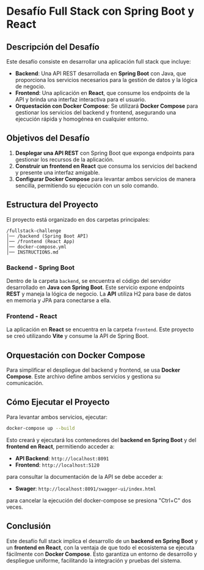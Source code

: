 # Desafío Full Stack con Spring Boot y React

## Descripción del Desafío
Este desafío consiste en desarrollar una aplicación full stack que incluye:

- **Backend**: Una API REST desarrollada en **Spring Boot** con Java, que proporciona los servicios necesarios para la gestión de datos y la lógica de negocio.
- **Frontend**: Una aplicación en **React**, que consume los endpoints de la API y brinda una interfaz interactiva para el usuario.
- **Orquestación con Docker Compose**: Se utilizará **Docker Compose** para gestionar los servicios del backend y frontend, asegurando una ejecución rápida y homogénea en cualquier entorno.

## Objetivos del Desafío
1. **Desplegar una API REST** con Spring Boot que exponga endpoints para gestionar los recursos de la aplicación.
2. **Construir un frontend en React** que consuma los servicios del backend y presente una interfaz amigable.
3. **Configurar Docker Compose** para levantar ambos servicios de manera sencilla, permitiendo su ejecución con un solo comando.

## Estructura del Proyecto
El proyecto está organizado en dos carpetas principales:

```
/fullstack-challenge
│── /backend (Spring Boot API)
│── /frontend (React App)
│── docker-compose.yml
│── INSTRUCTIONS.md
```

### Backend - Spring Boot
Dentro de la carpeta `backend`, se encuentra el código del servidor desarrollado en **Java con Spring Boot**. Este servicio expone endpoints **REST** y maneja la lógica de negocio.
La **API** utiliza H2 para base de datos en memoria y JPA para conectarse a ella.


### Frontend - React
La aplicación en **React** se encuentra en la carpeta `frontend`. Este proyecto se creó utilizando **Vite** y consume la API de Spring Boot.


## Orquestación con Docker Compose
Para simplificar el despliegue del backend y frontend, se usa **Docker Compose**. Este archivo define ambos servicios y gestiona su comunicación.


## Cómo Ejecutar el Proyecto
Para levantar ambos servicios, ejecutar:

```bash
docker-compose up --build
```

Esto creará y ejecutará los contenedores del **backend en Spring Boot** y del **frontend en React**, permitiendo acceder a:

- **API Backend**: `http://localhost:8091`
- **Frontend**: `http://localhost:5120`

para consultar la documentación de la API se debe acceder a:

- **Swager**: `http://localhost:8091/swagger-ui/index.html`

para cancelar la ejecución del docker-compose se presiona "Ctrl+C" dos veces.

## Conclusión
Este desafío full stack implica el desarrollo de un **backend en Spring Boot** y un **frontend en React**, con la ventaja de que todo el ecosistema se ejecuta fácilmente con **Docker Compose**. Esto garantiza un entorno de desarrollo y despliegue uniforme, facilitando la integración y pruebas del sistema.
